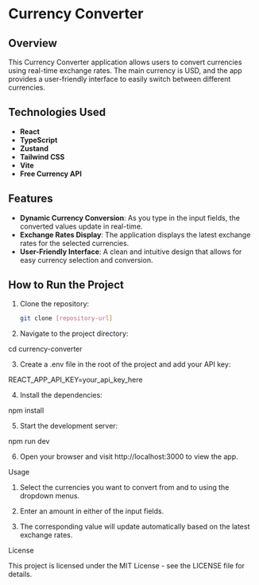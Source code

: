 
# Currency Converter

## Overview

This Currency Converter application allows users to convert currencies using real-time exchange rates. The main currency is USD, and the app provides a user-friendly interface to easily switch between different currencies.

## Technologies Used

- **React**
- **TypeScript**
- **Zustand**
- **Tailwind CSS**
- **Vite**
- **Free Currency API**

## Features

- **Dynamic Currency Conversion**: As you type in the input fields, the converted values update in real-time.
- **Exchange Rates Display**: The application displays the latest exchange rates for the selected currencies.
- **User-Friendly Interface**: A clean and intuitive design that allows for easy currency selection and conversion.

## How to Run the Project

1. Clone the repository:
   ```bash
   git clone [repository-url]

2. Navigate to the project directory:

cd currency-converter


3. Create a .env file in the root of the project and add your API key:

REACT_APP_API_KEY=your_api_key_here


4. Install the dependencies:

npm install


5. Start the development server:

npm run dev


6. Open your browser and visit http://localhost:3000 to view the app.



Usage

1. Select the currencies you want to convert from and to using the dropdown menus.


2. Enter an amount in either of the input fields.


3. The corresponding value will update automatically based on the latest exchange rates.



License

This project is licensed under the MIT License - see the LICENSE file for details.